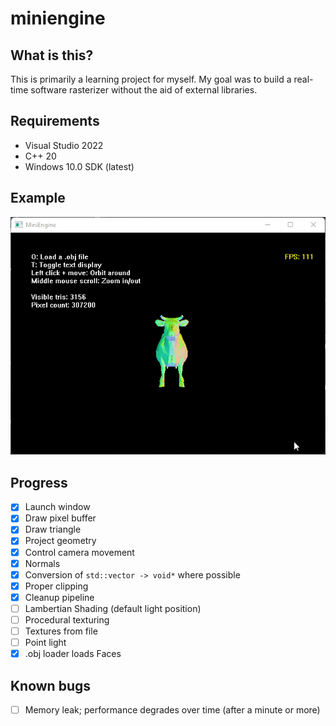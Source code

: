 # miniengine

## What is this?
This is primarily a learning project for myself. My goal was to build a real-time software rasterizer without the aid of external libraries.

## Requirements
- Visual Studio 2022
- C++ 20
- Windows 10.0 SDK (latest)

## Example
![](https://github.com/thomascswalker/miniengine/blob/af18643c20aff401325ff25a2ff8983e489b1999/images/example.gif)

## Progress
- [x] Launch window
- [x] Draw pixel buffer
- [x] Draw triangle
- [x] Project geometry
- [x] Control camera movement
- [x] Normals
- [x] Conversion of `std::vector -> void*` where possible
- [x] Proper clipping
- [x] Cleanup pipeline
- [ ] Lambertian Shading (default light position)
- [ ] Procedural texturing
- [ ] Textures from file
- [ ] Point light
- [x] .obj loader loads Faces

## Known bugs
- [ ] Memory leak; performance degrades over time (after a minute or more)
